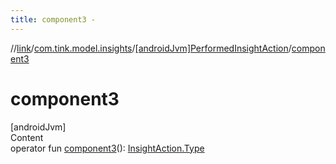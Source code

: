 ```yaml
---
title: component3 -
---
```

//[link](../../index.md)/[com.tink.model.insights](../index.md)/[[androidJvm]PerformedInsightAction](index.md)/[component3](component3.md)



# component3  
[androidJvm]  
Content  
operator fun [component3](component3.md)(): [InsightAction.Type](../[android-jvm]-insight-action/-type/index.md)  



